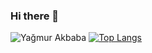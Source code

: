 ### Hi there 👋

![Yağmur Akbaba](https://github-readme-stats.vercel.app/api?username=YagmurAkbaba&show_icons=true&theme=highcontrast&bg_color=00000000)
[![Top Langs](https://github-readme-stats.vercel.app/api/top-langs/?username=YagmurAkbaba&show_icons=true&theme=chartreuse-dark&bg_color=00000000&layout=compact&ring_color=#ff4500)](https://github.com/YagmurAkbaba/github-readme-stats)
